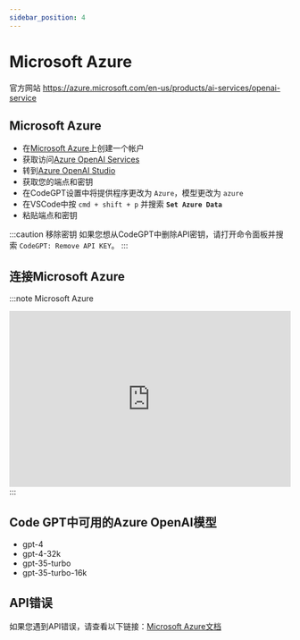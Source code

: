 ```yaml
---
sidebar_position: 4
---
```


# Microsoft Azure

官方网站 https://azure.microsoft.com/en-us/products/ai-services/openai-service

## Microsoft Azure
- 在[Microsoft Azure](https://azure.microsoft.com/en-us/free)上创建一个帐户
- 获取访问[Azure OpenAI Services](https://azure.microsoft.com/en-us/products/ai-services/openai-service)
- 转到[Azure OpenAI Studio](https://oai.azure.com/)
- 获取您的端点和密钥
- 在CodeGPT设置中将提供程序更改为 ```Azure```，模型更改为 ```azure```
- 在VSCode中按 ```cmd + shift + p``` 并搜索 **`Set Azure Data`**
- 粘贴端点和密钥

:::caution 移除密钥
如果您想从CodeGPT中删除API密钥，请打开命令面板并搜索 `CodeGPT: Remove API KEY`。
:::

## 连接Microsoft Azure
:::note Microsoft Azure
<iframe width="100%" height="315" src="https://www.youtube.com/embed/bIChZZjgE_k?si=YIED37k2djgG6-ch" title="YouTube video player" frameborder="0" allow="accelerometer; autoplay; clipboard-write; encrypted-media; gyroscope; picture-in-picture; web-share" allowfullscreen></iframe>
:::

## Code GPT中可用的Azure OpenAI模型
- gpt-4
- gpt-4-32k
- gpt-35-turbo
- gpt-35-turbo-16k

## API错误
如果您遇到API错误，请查看以下链接：[Microsoft Azure文档](https://azure.microsoft.com/en-us/products/ai-services/openai-service/)
